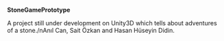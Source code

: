 **StoneGamePrototype**

A project still under development on Unity3D which tells about adventures of a stone./nAnıl Can, Sait Özkan and Hasan Hüseyin Didin.

